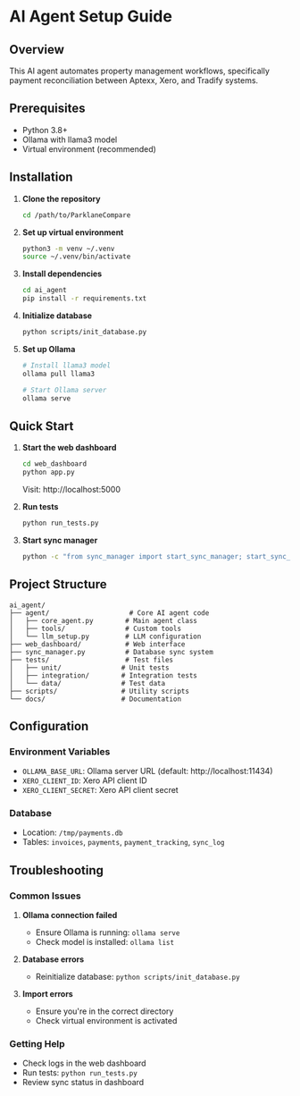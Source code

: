 # AI Agent Setup Guide

## Overview
This AI agent automates property management workflows, specifically payment reconciliation between Aptexx, Xero, and Tradify systems.

## Prerequisites
- Python 3.8+
- Ollama with llama3 model
- Virtual environment (recommended)

## Installation

1. **Clone the repository**
   ```bash
   cd /path/to/ParklaneCompare
   ```

2. **Set up virtual environment**
   ```bash
   python3 -m venv ~/.venv
   source ~/.venv/bin/activate
   ```

3. **Install dependencies**
   ```bash
   cd ai_agent
   pip install -r requirements.txt
   ```

4. **Initialize database**
   ```bash
   python scripts/init_database.py
   ```

5. **Set up Ollama**
   ```bash
   # Install llama3 model
   ollama pull llama3
   
   # Start Ollama server
   ollama serve
   ```

## Quick Start

1. **Start the web dashboard**
   ```bash
   cd web_dashboard
   python app.py
   ```
   Visit: http://localhost:5000

2. **Run tests**
   ```bash
   python run_tests.py
   ```

3. **Start sync manager**
   ```bash
   python -c "from sync_manager import start_sync_manager; start_sync_manager()"
   ```

## Project Structure

```
ai_agent/
├── agent/                    # Core AI agent code
│   ├── core_agent.py        # Main agent class
│   ├── tools/               # Custom tools
│   └── llm_setup.py         # LLM configuration
├── web_dashboard/           # Web interface
├── sync_manager.py          # Database sync system
├── tests/                   # Test files
│   ├── unit/               # Unit tests
│   ├── integration/        # Integration tests
│   └── data/               # Test data
├── scripts/                # Utility scripts
└── docs/                   # Documentation
```

## Configuration

### Environment Variables
- `OLLAMA_BASE_URL`: Ollama server URL (default: http://localhost:11434)
- `XERO_CLIENT_ID`: Xero API client ID
- `XERO_CLIENT_SECRET`: Xero API client secret

### Database
- Location: `/tmp/payments.db`
- Tables: `invoices`, `payments`, `payment_tracking`, `sync_log`

## Troubleshooting

### Common Issues

1. **Ollama connection failed**
   - Ensure Ollama is running: `ollama serve`
   - Check model is installed: `ollama list`

2. **Database errors**
   - Reinitialize database: `python scripts/init_database.py`

3. **Import errors**
   - Ensure you're in the correct directory
   - Check virtual environment is activated

### Getting Help
- Check logs in the web dashboard
- Run tests: `python run_tests.py`
- Review sync status in dashboard

